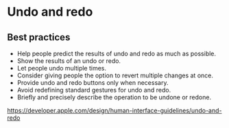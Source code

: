 # Undo and redo
## Best practices
- Help people predict the results of undo and redo as much as possible.
- Show the results of an undo or redo.
- Let people undo multiple times.
- Consider giving people the option to revert multiple changes at once.
- Provide undo and redo buttons only when necessary.
- Avoid redefining standard gestures for undo and redo.
- Briefly and precisely describe the operation to be undone or redone.

https://developer.apple.com/design/human-interface-guidelines/undo-and-redo

